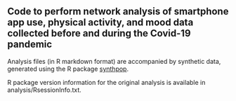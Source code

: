 ## Code to perform network analysis of smartphone app use, physical activity, and mood data collected before and during the Covid-19 pandemic

Analysis files (in R markdown format) are accompanied by synthetic data, generated using the R package [synthpop](https://cran.r-project.org/package=synthpop).

R package version information for the original analysis is available in analysis/RsessionInfo.txt.

